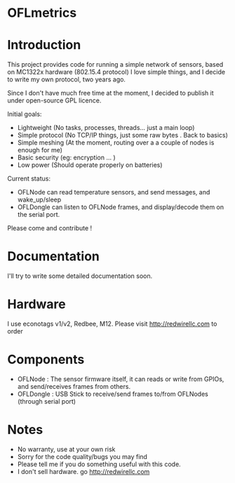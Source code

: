 OFLmetrics
==========

# Introduction

This project provides code for running a simple network of sensors, based on MC1322x hardware (802.15.4 protocol)
I love simple things, and I decide to write my own protocol, two years ago. 

Since I don't have much free time at the moment, I decided to publish it under open-source GPL licence.

Initial goals:


- Lightweight (No tasks, processes, threads... just a main loop)
- Simple protocol (No TCP/IP things, just some raw bytes . Back to basics)
- Simple meshing (At the moment, routing over a a couple of nodes is enough for me)
- Basic security (eg: encryption ... ) 
- Low power (Should operate properly on batteries)

Current status: 

- OFLNode can read temperature sensors, and send messages, and wake_up/sleep
- OFLDongle can listen to OFLNode frames, and display/decode them on the serial port. 



Please come and contribute ! 

# Documentation 

I'll try to write some detailed documentation soon. 


# Hardware 

I use econotags v1/v2, Redbee, M12. 
Please visit http://redwirellc.com to order 

# Components 


- OFLNode : The sensor firmware itself, it can reads or write from GPIOs, and send/receives frames from others.
- OFLDongle : USB Stick to receive/send frames to/from OFLNodes (through serial port) 


# Notes

- No warranty, use at your own risk
- Sorry for the code quality/bugs you may find
- Please tell me if you do something useful with this code. 
- I don't sell hardware. go  http://redwirellc.com


